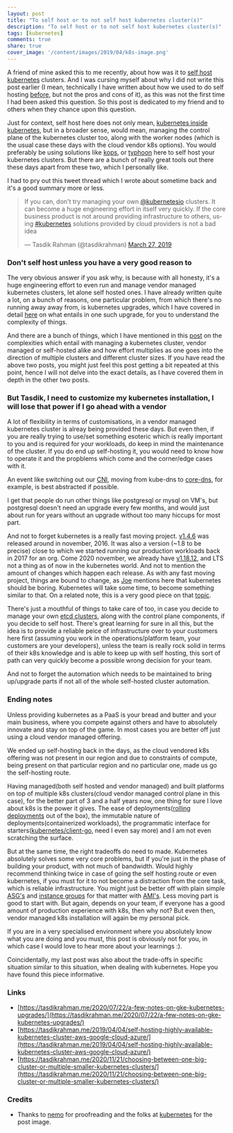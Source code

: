 ```yaml
---
layout: post
title: "To self host or to not self host kubernetes cluster(s)"
description: "To self host or to not self host kubernetes cluster(s)"
tags: [kubernetes]
comments: true
share: true
cover_image: '/content/images/2019/04/k8s-image.png'
---
```


A friend of mine asked this to me recently, about how was it to [self host](https://en.wikipedia.org/wiki/Self-hosting) [kubernetes](https://kubernetes.io) clusters. And I was cursing myself about why I did not write this post earlier (I mean, technically I have written about how we used to do self hosting [before](https://tasdikrahman.me/2019/04/04/self-hosting-highly-available-kubernetes-cluster-aws-google-cloud-azure/), but not the pros and cons of it), as this was not the first time I had been asked this question. So this post is dedicated to my friend and to others when they chance upon this question.

Just for context, self host here does not only mean, [kubernetes inside kubernetes](https://tasdikrahman.me/2019/04/04/self-hosting-highly-available-kubernetes-cluster-aws-google-cloud-azure/), but in a broader sense, would mean, managing the control plane of the kubernetes cluster too, along with the worker nodes (which is the usual case these days with the cloud vendor k8s options). You would preferably be using solutions like [kops](https://github.com/kubernetes/kops), or [typhoon](https://github.com/poseidon/typhoon) here to self host your kubernetes clusters. But there are a bunch of really great tools out there these days apart from these two, which I personally like.

I had to pry out this tweet thread which I wrote about sometime back and it's a good summary more or less.

<blockquote class="twitter-tweet"><p lang="en" dir="ltr">If you can, don&#39;t try managing your own <a href="https://twitter.com/kubernetesio?ref_src=twsrc%5Etfw">@kubernetesio</a> clusters. It can become a huge engineering effort in itself very quickly. If the core business product is not around providing infrastructure to others, using <a href="https://twitter.com/hashtag/kubernetes?src=hash&amp;ref_src=twsrc%5Etfw">#kubernetes</a> solutions provided by cloud providers is not a bad idea</p>&mdash; Tasdik Rahman (@tasdikrahman) <a href="https://twitter.com/tasdikrahman/status/1110927284926447617?ref_src=twsrc%5Etfw">March 27, 2019</a></blockquote> <script async src="https://platform.twitter.com/widgets.js" charset="utf-8"></script>

### Don't self host unless you have a very good reason to

The very obvious answer if you ask why, is because with all honesty, it's a huge engineering effort to even run and manage vendor managed kubernetes clusters, let alone self hosted ones. I have already written quite a lot, on a bunch of reasons, one particular problem, from which there's no running away away from, is kubernetes upgrades, which I have covered in detail [here](https://tasdikrahman.me/2020/07/22/a-few-notes-on-gke-kubernetes-upgrades/) on what entails in one such upgrade, for you to understand the complexity of things.

And there are a bunch of things, which I have mentioned in this [post](https://tasdikrahman.me/2020/11/21/choosing-between-one-big-cluster-or-multiple-smaller-kubernetes-clusters/) on the complexities which entail with managing a kubernetes cluster, vendor managed or self-hosted alike and how effort multiplies as one goes into the direction of multiple clusters and different cluster sizes. If you have read the above two posts, you might just feel this post getting a bit repeated at this point, hence I will not delve into the exact details, as I have covered them in depth in the other two posts.

### But Tasdik, I need to customize my kubernetes installation, I will lose that power if I go ahead with a vendor

A lot of flexibility in terms of customisations, in a vendor managed kubernetes cluster is alreay being provided these days. But even then, if you are really trying to use/set something esoteric which is really important to you and is required for your workloads, do keep in mind the maintenance of the cluster. If you do end up self-hosting it, you would need to know how to operate it and the propblems which come and the corner/edge cases with it.

An event like switching out our [CNI](https://chrislovecnm.com/kubernetes/cni/choosing-a-cni-provider/), moving from kube-dns to [core-dns](https://kubernetes.io/docs/tasks/administer-cluster/coredns/), for example, is best abstracted if possible.

I get that people do run other things like postgresql or mysql on VM's, but postgresql doesn't need an upgrade every few months, and would just about run for years without an upgrade without too many hiccups for most part.

And not to forget kubernetes is a really fast moving project. [v1.4.6](https://github.com/kubernetes/kubernetes/releases/tag/v1.4.6) was released around in november, 2016. It was also a version (~1.8 to be precise) close to which we started running our production workloads back in 2017 for an org. Come 2020 november, we already have [v1.18.12](https://github.com/kubernetes/kubernetes/releases/tag/v1.18.12), and LTS not a thing as of now in the kubernetes world. And not to mention the amount of changes which happen each release. As with any fast moving project, things are bound to change, as [Joe](https://www.infoq.com/podcasts/joe-beda-kubernetes-cncf/) mentions here that kubernetes should be boring. Kubernetes will take some time, to become something similar to that. On a related note, this is a very good piece on that [topic](https://mcfunley.com/choose-boring-technology).

There's just a mouthful of things to take care of too, in case you decide to manage your own [etcd clusters](https://kubernetes.io/docs/tasks/administer-cluster/configure-upgrade-etcd/), along with the control plane components, if you decide to self host. There's great learning for sure in all this, but the idea is to provide a reliable peice of infrastructure over to your customers here first (assuming you work in the operations/platform team, your customers are your developers), unless the team is really rock solid in terms of their k8s knowledge and is able to keep up with self hosting, this sort of path can very quickly become a possible wrong decision for your team.

And not to forget the automation which needs to be maintained to bring up/upgrade parts if not all of the whole self-hosted cluster automation.

### Ending notes

Unless providing kubernetes as a PaaS is your bread and butter and your main business, where you compete against others and have to absolutely innovate and stay on top of the game. In most cases you are better off just using a cloud vendor managed offering.

We ended up self-hosting back in the days, as the cloud vendored k8s offering was not present in our region and due to constraints of compute, being present on that particular region and no particular one, made us go the self-hosting route.

Having managed(both self hosted and vendor managed) and built platforms on top of multiple k8s clusters(cloud vendor managed control plane in this case), for the better part of 3 and a half years now, one thing for sure I love about k8s is the power it gives. The ease of deployments([rolling deployments](https://kubernetes.io/docs/tutorials/kubernetes-basics/update/update-intro/) out of the box), the immutable nature of deployments(containerized workloads), the programmatic interface for starters([kubernetes/client-go](https://github.com/kubernetes/client-go), need I even say more) and I am not even scratching the surface.

But at the same time, the right tradeoffs do need to made. Kubernetes absolutely solves some very core problems, but if you're just in the phase of building your product, with not much of bandwidth. Would highly recommend thinking twice in case of going the self hosting route or even kubernetes, if you must for it to not become a distraction from the core task, which is reliable infrastructure. You might just be better off with plain simple [ASG's](https://docs.aws.amazon.com/autoscaling/ec2/userguide/AutoScalingGroup.html) and [instance groups](https://cloud.google.com/compute/docs/instance-groups) for that matter with [AMI's](https://docs.aws.amazon.com/AWSEC2/latest/UserGuide/AMIs.html). Less moving part is good to start with. But again, depends on your team, if everyone has a good amount of production experience with k8s, then why not? But even then, vendor managed k8s installation will again be my personal pick.

If you are in a very specialised environment where you absolutely know what you are doing and you must, this post is obviously not for you, in which case I would love to hear more about your learnings :).

Coincidentally, my last post was also about the trade-offs in specific situation similar to this situation, when dealing with kubernetes. Hope you have found this piece informative.

### Links

- [https://tasdikrahman.me/2020/07/22/a-few-notes-on-gke-kubernetes-upgrades/](https://tasdikrahman.me/2020/07/22/a-few-notes-on-gke-kubernetes-upgrades/)
- [https://tasdikrahman.me/2019/04/04/self-hosting-highly-available-kubernetes-cluster-aws-google-cloud-azure/](https://tasdikrahman.me/2019/04/04/self-hosting-highly-available-kubernetes-cluster-aws-google-cloud-azure/)
- [https://tasdikrahman.me/2020/11/21/choosing-between-one-big-cluster-or-multiple-smaller-kubernetes-clusters/](https://tasdikrahman.me/2020/11/21/choosing-between-one-big-cluster-or-multiple-smaller-kubernetes-clusters/)

### Credits

- Thanks to [nemo](https://captnemo.in/) for proofreading and the folks at [kubernetes](https://kubernetes.io/) for the post image.
